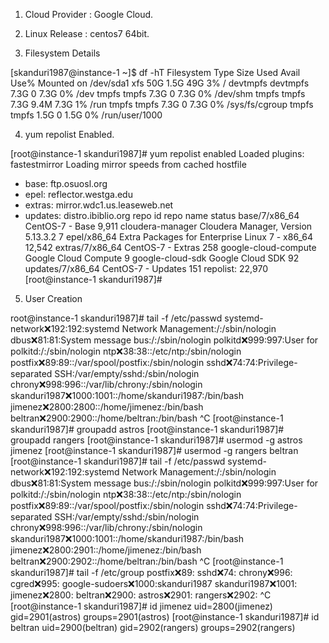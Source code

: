 
 
1. Cloud Provider : Google Cloud.

2. Linux Release : centos7 64bit.

3. Filesystem Details 

[skanduri1987@instance-1 ~]$ df -hT
Filesystem     Type      Size  Used Avail Use% Mounted on
/dev/sda1      xfs        50G  1.5G   49G   3% /
devtmpfs       devtmpfs  7.3G     0  7.3G   0% /dev
tmpfs          tmpfs     7.3G     0  7.3G   0% /dev/shm
tmpfs          tmpfs     7.3G  9.4M  7.3G   1% /run
tmpfs          tmpfs     7.3G     0  7.3G   0% /sys/fs/cgroup
tmpfs          tmpfs     1.5G     0  1.5G   0% /run/user/1000

4. yum repolist Enabled. 

[root@instance-1 skanduri1987]# yum repolist enabled
Loaded plugins: fastestmirror
Loading mirror speeds from cached hostfile
 * base: ftp.osuosl.org
 * epel: reflector.westga.edu
 * extras: mirror.wdc1.us.leaseweb.net
 * updates: distro.ibiblio.org
repo id                                                                     repo name                                                                                             status
base/7/x86_64                                                               CentOS-7 - Base                                                                                        9,911
cloudera-manager                                                            Cloudera Manager, Version 5.13.3.2                                                                         7
epel/x86_64                                                                 Extra Packages for Enterprise Linux 7 - x86_64                                                        12,542
extras/7/x86_64                                                             CentOS-7 - Extras                                                                                        258
google-cloud-compute                                                        Google Cloud Compute                                                                                       9
google-cloud-sdk                                                            Google Cloud SDK                                                                                          92
updates/7/x86_64                                                            CentOS-7 - Updates                                                                                       151
repolist: 22,970
[root@instance-1 skanduri1987]# 

5. User Creation

root@instance-1 skanduri1987]# tail -f /etc/passwd
systemd-network:x:192:192:systemd Network Management:/:/sbin/nologin
dbus:x:81:81:System message bus:/:/sbin/nologin
polkitd:x:999:997:User for polkitd:/:/sbin/nologin
ntp:x:38:38::/etc/ntp:/sbin/nologin
postfix:x:89:89::/var/spool/postfix:/sbin/nologin
sshd:x:74:74:Privilege-separated SSH:/var/empty/sshd:/sbin/nologin
chrony:x:998:996::/var/lib/chrony:/sbin/nologin
skanduri1987:x:1000:1001::/home/skanduri1987:/bin/bash
jimenez:x:2800:2800::/home/jimenez:/bin/bash
beltran:x:2900:2900::/home/beltran:/bin/bash
^C
[root@instance-1 skanduri1987]# groupadd astros
[root@instance-1 skanduri1987]# groupadd rangers
[root@instance-1 skanduri1987]# usermod -g astros jimenez
[root@instance-1 skanduri1987]# usermod -g rangers beltran 
[root@instance-1 skanduri1987]# tail -f /etc/passwd
systemd-network:x:192:192:systemd Network Management:/:/sbin/nologin
dbus:x:81:81:System message bus:/:/sbin/nologin
polkitd:x:999:997:User for polkitd:/:/sbin/nologin
ntp:x:38:38::/etc/ntp:/sbin/nologin
postfix:x:89:89::/var/spool/postfix:/sbin/nologin
sshd:x:74:74:Privilege-separated SSH:/var/empty/sshd:/sbin/nologin
chrony:x:998:996::/var/lib/chrony:/sbin/nologin
skanduri1987:x:1000:1001::/home/skanduri1987:/bin/bash
jimenez:x:2800:2901::/home/jimenez:/bin/bash
beltran:x:2900:2902::/home/beltran:/bin/bash
^C
[root@instance-1 skanduri1987]# tail -f /etc/group
postfix:x:89:
sshd:x:74:
chrony:x:996:
cgred:x:995:
google-sudoers:x:1000:skanduri1987
skanduri1987:x:1001:
jimenez:x:2800:
beltran:x:2900:
astros:x:2901:
rangers:x:2902:
^C
[root@instance-1 skanduri1987]# id jimenez
uid=2800(jimenez) gid=2901(astros) groups=2901(astros)
[root@instance-1 skanduri1987]# id beltran
uid=2900(beltran) gid=2902(rangers) groups=2902(rangers)
 
